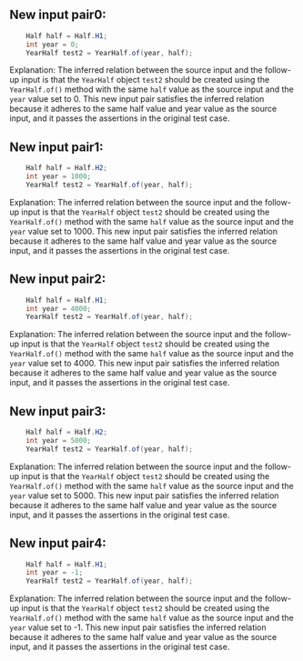 ## New input pair0:
```java
    Half half = Half.H1;
    int year = 0;
    YearHalf test2 = YearHalf.of(year, half);
```

Explanation: The inferred relation between the source input and the follow-up input is that the `YearHalf` object `test2` should be created using the `YearHalf.of()` method with the same `half` value as the source input and the `year` value set to 0. This new input pair satisfies the inferred relation because it adheres to the same half value and year value as the source input, and it passes the assertions in the original test case.

## New input pair1:
```java
    Half half = Half.H2;
    int year = 1000;
    YearHalf test2 = YearHalf.of(year, half);
```

Explanation: The inferred relation between the source input and the follow-up input is that the `YearHalf` object `test2` should be created using the `YearHalf.of()` method with the same `half` value as the source input and the `year` value set to 1000. This new input pair satisfies the inferred relation because it adheres to the same half value and year value as the source input, and it passes the assertions in the original test case.

## New input pair2:
```java
    Half half = Half.H1;
    int year = 4000;
    YearHalf test2 = YearHalf.of(year, half);
```

Explanation: The inferred relation between the source input and the follow-up input is that the `YearHalf` object `test2` should be created using the `YearHalf.of()` method with the same `half` value as the source input and the `year` value set to 4000. This new input pair satisfies the inferred relation because it adheres to the same half value and year value as the source input, and it passes the assertions in the original test case.

## New input pair3:
```java
    Half half = Half.H2;
    int year = 5000;
    YearHalf test2 = YearHalf.of(year, half);
```

Explanation: The inferred relation between the source input and the follow-up input is that the `YearHalf` object `test2` should be created using the `YearHalf.of()` method with the same `half` value as the source input and the `year` value set to 5000. This new input pair satisfies the inferred relation because it adheres to the same half value and year value as the source input, and it passes the assertions in the original test case.

## New input pair4:
```java
    Half half = Half.H1;
    int year = -1;
    YearHalf test2 = YearHalf.of(year, half);
```

Explanation: The inferred relation between the source input and the follow-up input is that the `YearHalf` object `test2` should be created using the `YearHalf.of()` method with the same `half` value as the source input and the `year` value set to -1. This new input pair satisfies the inferred relation because it adheres to the same half value and year value as the source input, and it passes the assertions in the original test case.
